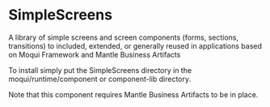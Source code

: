 # SimpleScreens

A library of simple screens and screen components (forms, sections, transitions) to included, extended, or generally reused in applications based on Moqui Framework and Mantle Business Artifacts

To install simply put the SimpleScreens directory in the moqui/runtime/component or component-lib directory. 

Note that this component requires Mantle Business Artifacts to be in place.
